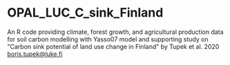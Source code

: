 # OPAL_LUC_C_sink_Finland
An R code providing climate, forest growth, and agricultural production data for soil carbon modelling with Yasso07 model  and supporting study on "Carbon sink potential of land use change in Finland" by Tupek et al. 2020 boris.tupek@luke.fi
